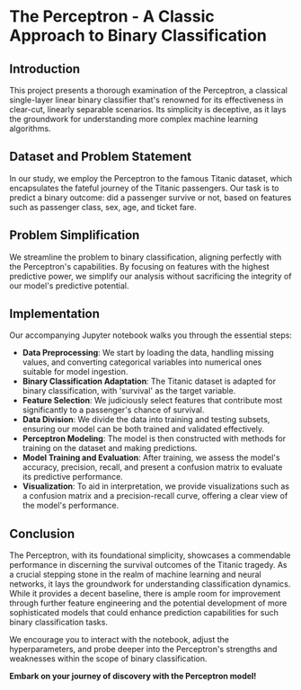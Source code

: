 # The Perceptron - A Classic Approach to Binary Classification

## Introduction
This project presents a thorough examination of the Perceptron, a classical single-layer linear binary classifier that's renowned for its effectiveness in clear-cut, linearly separable scenarios. Its simplicity is deceptive, as it lays the groundwork for understanding more complex machine learning algorithms.

## Dataset and Problem Statement
In our study, we employ the Perceptron to the famous Titanic dataset, which encapsulates the fateful journey of the Titanic passengers. Our task is to predict a binary outcome: did a passenger survive or not, based on features such as passenger class, sex, age, and ticket fare.

## Problem Simplification
We streamline the problem to binary classification, aligning perfectly with the Perceptron's capabilities. By focusing on features with the highest predictive power, we simplify our analysis without sacrificing the integrity of our model's predictive potential.

## Implementation
Our accompanying Jupyter notebook walks you through the essential steps:
- **Data Preprocessing**: We start by loading the data, handling missing values, and converting categorical variables into numerical ones suitable for model ingestion.
- **Binary Classification Adaptation**: The Titanic dataset is adapted for binary classification, with 'survival' as the target variable.
- **Feature Selection**: We judiciously select features that contribute most significantly to a passenger's chance of survival.
- **Data Division**: We divide the data into training and testing subsets, ensuring our model can be both trained and validated effectively.
- **Perceptron Modeling**: The model is then constructed with methods for training on the dataset and making predictions.
- **Model Training and Evaluation**: After training, we assess the model's accuracy, precision, recall, and present a confusion matrix to evaluate its predictive performance.
- **Visualization**: To aid in interpretation, we provide visualizations such as a confusion matrix and a precision-recall curve, offering a clear view of the model's performance.

## Conclusion
The Perceptron, with its foundational simplicity, showcases a commendable performance in discerning the survival outcomes of the Titanic tragedy. As a crucial stepping stone in the realm of machine learning and neural networks, it lays the groundwork for understanding classification dynamics. While it provides a decent baseline, there is ample room for improvement through further feature engineering and the potential development of more sophisticated models that could enhance prediction capabilities for such binary classification tasks.

We encourage you to interact with the notebook, adjust the hyperparameters, and probe deeper into the Perceptron's strengths and weaknesses within the scope of binary classification.

**Embark on your journey of discovery with the Perceptron model!**
